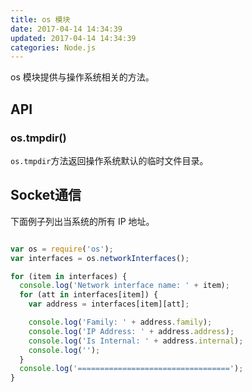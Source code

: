 ```yaml
---
title: os 模块
date: 2017-04-14 14:34:39
updated: 2017-04-14 14:34:39
categories: Node.js
---
```


os 模块提供与操作系统相关的方法。

## API

### os.tmpdir()

`os.tmpdir`方法返回操作系统默认的临时文件目录。

## Socket通信

下面例子列出当系统的所有 IP 地址。

```javascript

var os = require('os');
var interfaces = os.networkInterfaces();

for (item in interfaces) {
  console.log('Network interface name: ' + item);
  for (att in interfaces[item]) {
    var address = interfaces[item][att];

    console.log('Family: ' + address.family);
    console.log('IP Address: ' + address.address);
    console.log('Is Internal: ' + address.internal);
    console.log('');
  }
  console.log('==================================');
}

```
